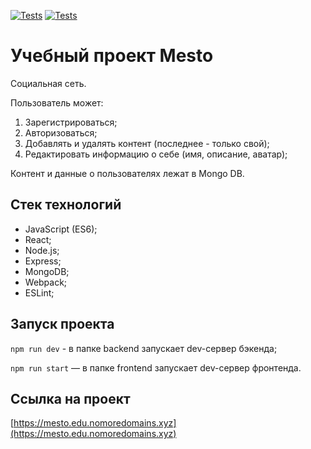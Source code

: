 [![Tests](https://github.com/yandex-praktikum/express-mesto-gha/actions/workflows/tests-13-sprint.yml/badge.svg)](https://github.com/yandex-praktikum/express-mesto-gha/actions/workflows/tests-13-sprint.yml) [![Tests](https://github.com/yandex-praktikum/express-mesto-gha/actions/workflows/tests-14-sprint.yml/badge.svg)](https://github.com/yandex-praktikum/express-mesto-gha/actions/workflows/tests-14-sprint.yml)
# Учебный проект Mesto
Социальная сеть.

Пользователь может: 
1. Зарегистрироваться;
2. Авторизоваться;
3. Добавлять и удалять контент (последнее - только свой); 
4. Редактировать информацию о себе (имя, описание, аватар);

Контент и данные о пользователях лежат в Mongo DB.

## Стек технологий
- JavaScript (ES6);
- React;
- Node.js; 
- Express;
- MongoDB;
- Webpack;
- ESLint;

## Запуск проекта
`npm run dev` - в папке backend запускает dev-сервер бэкенда;

`npm run start` — в папке frontend запускает dev-сервер фронтенда.

## Ссылка на проект
[https://mesto.edu.nomoredomains.xyz](https://mesto.edu.nomoredomains.xyz)